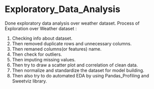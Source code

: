 # Exploratory_Data_Analysis

Done exploratory data analysis over weather dataset.
Process of Exploration over Weather dataset :
1. Checking info about dataset.
2. Then removed duplicate rows and unnecessary columns.
3. Then remaned columns(or features) name.
4. Then check for outliers.
5. Then imputing missing values.
6. Then try to draw a scatter plot and correlation of clean data.
7. Then normalize and standardize the dataset for model building.
8. Then also try to do automated EDA by using Pandas_Profiling and Sweetviz library.
